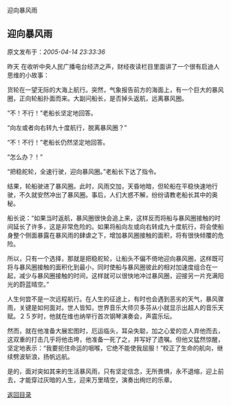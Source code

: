 迎向暴风雨
## 迎向暴风雨

 原文发布于：*2005-04-14 23:33:36*

 

昨天 在收听中央人民广播电台经济之声，财经夜读栏目里面讲了一个很有启迪人思维的小故事：

货轮在一望无际的大海上航行。突然，气象报告前方的海面上，有一个巨大的暴风圈，正向轮船扑面而来。大副问船长，是否掉头返航，远离暴风圈。

“不！不行！”老船长坚定地回答。

“向左或者向右转九十度航行，脱离暴风圈？”

“不！不行！”老船长仍然坚定地回答。

“怎么办？！”

“把稳舵轮，全速行驶，迎向暴风圈。”老船长下达了指令。

结果，轮船驶进了暴风圈。此时，风雨交加，天昏地暗，但轮船在平稳快速地行驶，不久就安然冲出了暴风圈。事后，人们大惑不解，纷纷请教老船长其中的奥秘。

船长说：“如果当时返航，暴风圈很快会追上来，这样反而将船与暴风圈接触的时间延长了许多，这是非常危险的。如果将船向左或向右转成九十度航行，将会使船身整个侧面暴露在暴风雨的肆虐之下，增加暴风圈接触的面积，将有很快倾覆的危险。

所以，只有一个选择，那就是把稳舵轮，让船头不偏不倚地迎向暴风圈，这样既可将与暴风圈接触的面积化到最小，同时使船与暴风圈彼此的相对加速度组合在一起，减少与暴风圈接触的时间，这样就可以很快地冲过暴风圈，迎接另一片充满阳光的蔚蓝晴空。”

人生何尝不是一次远程航行。在人生的征途上，有时也会遇到恶劣的天气，暴风骤雨，关键是如何面对。世人皆知，世界音乐大师贝多芬从小就显示出超人的音乐天赋。２５岁时，他就在维也纳举行首次钢琴演奏会，声震乐坛。

然而，就在他准备大展宏图时，厄运临头，耳朵失聪，加之心爱的恋人弃他而去，这双重的打击几乎将他击垮，他准备一死了之，并写好了遗嘱。但他又猛然惊醒，坚定地表示：“我要扼住命运的咽喉，它绝不能使我屈服！”校正了生命的航向，继续劈波斩浪，扬帆远航。

是的，面对突如其来的生活暴风雨，只有坚定信念，无所畏惧，永不退缩，迎上前去，才能穿过灰暗的人生，迎来万里晴空，演奏出绚烂的乐章。

 

[返回目录](index.html)

